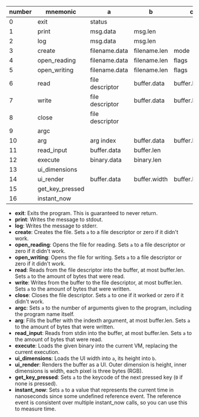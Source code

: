 | number | mnemonic        | a               | b            | c             | d    |
| ------ | --------------- | --------------- | ------------ | ------------- | ---- |
| 0      | exit            | status          |              |               |      |
| 1      | print           | msg.data        | msg.len      |               |      |
| 2      | log             | msg.data        | msg.len      |               |      |
| 3      | create          | filename.data   | filename.len | mode          |      |
| 4      | open_reading    | filename.data   | filename.len | flags         | mode |
| 5      | open_writing    | filename.data   | filename.len | flags         | mode |
| 6      | read            | file descriptor | buffer.data  | buffer.len    |      |
| 7      | write           | file descriptor | buffer.data  | buffer.len    |      |
| 8      | close           | file descriptor |              |               |      |
| 9      | argc            |                 |              |               |      |
| 10     | arg             | arg index       | buffer.data  | buffer.len    |      |
| 11     | read_input      | buffer.data     | buffer.len   |               |      |
| 12     | execute         | binary.data     | binary.len   |               |      |
| 13     | ui_dimensions   |                 |              |               |      |
| 14     | ui_render       | buffer.data     | buffer.width | buffer.height |      |
| 15     | get_key_pressed |                 |              |               |      |
| 16     | instant_now     |                 |              |               |      |

- **exit**: Exits the program. This is guaranteed to never return.
- **print**: Writes the message to stdout.
- **log**: Writes the message to stderr.
- **create**: Creates the file. Sets `a` to a file descriptor or zero if it didn't work.
- **open_reading**: Opens the file for reading. Sets `a` to a file descriptor or zero if it didn't work.
- **open_writing**: Opens the file for writing. Sets `a` to a file descriptor or zero if it didn't work.
- **read**: Reads from the file descriptor into the buffer, at most buffer.len. Sets `a` to the amount of bytes that were read.
- **write**: Writes from the buffer to the file descriptor, at most buffer.len. Sets `a` to the amount of bytes that were written.
- **close**: Closes the file descriptor. Sets `a` to one if it worked or zero if it didn't work.
- **argc**: Sets `a` to the number of arguments given to the program, including the program name itself.
- **arg**: Fills the buffer with the indexth argument, at most buffer.len. Sets `a` to the amount of bytes that were written.
- **read_input**: Reads from stdin into the buffer, at most buffer.len. Sets `a` to the amount of bytes that were read.
- **execute**: Loads the given binary into the current VM, replacing the current execution.
- **ui_dimensions**: Loads the UI width into `a`, its height into `b`.
- **ui_render**: Renders the buffer as a UI. Outer dimension is height, inner dimensions is width, each pixel is three bytes (RGB).
- **get_key_pressed**: Sets `a` to the keycode of the next pressed key (`0` if none is pressed).
- **instant_now**: Sets `a` to a value that represents the current time in nanoseconds since some undefined reference event. The reference event is consistent over multiple instant_now calls, so you can use this to measure time.

